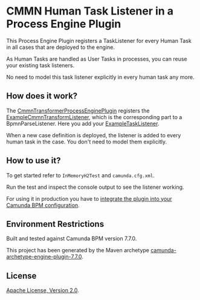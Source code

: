 # CMMN Human Task Listener in a Process Engine Plugin
This Process Engine Plugin registers a TaskListener for every Human Task in all cases that are deployed to the engine.

As Human Tasks are handled as User Tasks in processes, you can reuse your existing task listeners.

No need to model this task listener explicitly in every human task any more.

## How does it work?

The [CmmnTransformerProcessEnginePlugin](src/main/java/com/camunda/consulting/cmmn_listener_extension/CmmnTransformerProcessEnginePlugin.java) registers the [ExampleCmmnTransformListener](src/main/java/com/camunda/consulting/cmmn_listener_extension/ExampleCmmnTransformListener.java), which is the corresponding part to a BpmnParseListener. Here you add your [ExampleTaskListener](src/main/java/com/camunda/consulting/cmmn_listener_extension/ExampleTaskListener.java).

When a new case definition is deployed, the listener is added to every human task in the case. You don't need to model them explicitly.

## How to use it?
To get started refer to `InMemoryH2Test` and `camunda.cfg.xml`.

Run the test and inspect the console output to see the listener working.

For using it in production you have to [integrate the plugin into your Camunda BPM configuration](https://docs.camunda.org/manual/latest/user-guide/process-engine/process-engine-plugins/).

## Environment Restrictions
Built and tested against Camunda BPM version 7.7.0.

This project has been generated by the Maven archetype
[camunda-archetype-engine-plugin-7.7.0](http://docs.camunda.org/latest/guides/user-guide/#process-applications-maven-project-templates-archetypes).

## License
[Apache License, Version 2.0](http://www.apache.org/licenses/LICENSE-2.0).

<!-- HTML snippet for index page
  <tr>
    <td><img src="snippets/cmmn-listener-extension/src/main/resources/process.png" width="100"></td>
    <td><a href="snippets/cmmn-listener-extension">CMMN Human Task Listener in a Process Engine Plugin</a></td>
    <td>Using task listener in all CMMN Human Tasks.</td>
  </tr>
-->
<!-- Tweet
New @CamundaBPM example: Camunda BPM Process Engine Plugin - A Plugin for [Camunda BPM](http://docs.camunda.org). https://github.com/camunda/camunda-consulting/tree/master/snippets/cmmn-listener-extension
-->
